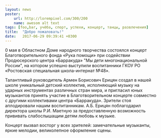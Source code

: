 ```yaml
---
layout: news
poster:
    url: http://lorempixel.com/300/200
    name: awesom alt text
tags: [foo,bar, учёба, спорт, успехи, концерт, танцы, развлечения]
title:  "Добро пожаловать!"
date:   2017-06-29 09:39:41 +0300
---
```

0 мая в Областном Доме народного творчества состоялся концерт Благотворительного фонда «Рука помощи» при содействии Продюсерского центра «Барракуда» "Мы дети многонациональной России", на котором успешно выступили воспитанники ГКОУ РО «Ростовская специальная школа-интернат №48».

Талантливый руководитель Армен Борисович Ерицян создал в нашей школе уникальный детский коллектив, исполняющий музыку на ударных инструментах различных стран мира, и пригласил юных музыкантов принять участие в Благотворительном концерте совместно с другими коллективами центра «Барракуда». Зрители стоя аплодировали нашим воспитанникам. А.Б. Ерицян поблагодарил директора школы Р.И. Маетную за предоставленную возможность прививать слабослышащим детям любовь к музыке.

Концерт вызвал восторг у всех зрителей: замечательные музыканты, яркие мелодии, великолепное оформление сцены.
